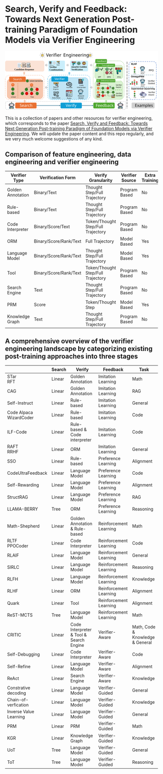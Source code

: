 # Search, Verify and Feedback: Towards Next Generation Post-training Paradigm of Foundation Models via Verifier Engineering

![Overview](images/framework.svg)


This is a collection of papers and other resources for verifier engineering, which corresponds to the paper [Search, Verify and Feedback: Towards Next Generation Post-training Paradigm of Foundation Models via Verifier Engineering](paper/ve.pdf). We will update the paper content and this repo regularly, and we very much welcome suggestions of any kind.

## Comparison of feature engineering, data engineering and verifier engineering


| **Verifier Type**    | **Verification Form**           | **Verify Granularity**               | **Verifier Source**   | **Extra Training** |
|-----------------------|---------------------------------|---------------------------------------|-----------------------|--------------------|
| Golden Annotation     | Binary/Text                   | Thought Step/Full Trajectory         | Program Based         | No                 |
| Rule-based            | Binary/Text                   | Thought Step/Full Trajectory         | Program Based         | No                 |
| Code Interpreter      | Binary/Score/Text             | Token/Thought Step/Full Trajectory   | Program Based         | No                 |
| ORM                   | Binary/Score/Rank/Text        | Full Trajectory                      | Model Based           | Yes                |
| Language Model        | Binary/Score/Rank/Text        | Thought Step/Full Trajectory         | Model Based           | Yes                |
| Tool                  | Binary/Score/Rank/Text        | Token/Thought Step/Full Trajectory   | Program Based         | No                 |
| Search Engine         | Text                          | Thought Step/Full Trajectory         | Program Based         | No                 |
| PRM                   | Score                         | Token/Thought Step                   | Model Based           | Yes                |
| Knowledge Graph       | Text                          | Thought Step/Full Trajectory         | Program Based         | No                 |


## A comprehensive overview of the verifier engineering landscape by categorizing existing post-training approaches into three stages


|                           | **Search**            | **Verify**                              | **Feedback**         | **Task**              |
|---------------------------|-----------------------|-----------------------------------------|----------------------|-----------------------|
| STar <br> RFT            | Linear               | Golden Annotation                       | Imitation Learning   | Math                 |
| CAG                       | Linear               | Golden Annotation                       | Imitation Learning   | RAG                  |
| Self-Instruct             | Linear               | Rule-based                              | Imitation Learning   | General              |
| Code Alpaca <br> WizardCoder | Linear            | Rule-based                              | Imitation Learning   | Code                 |
| ILF-Code                  | Linear               | Rule-based & Code interpreter          | Imitation Learning   | Code                 |
| RAFT <br> RRHF            | Linear               | ORM                                     | Imitation Learning   | General              |
| SSO                       | Linear               | Rule-based                              | Preference Learning  | Alignment            |
| CodeUltraFeedback         | Linear               | Language Model                          | Preference Learning  | Code                 |
| Self-Rewarding            | Linear               | Language Model                          | Preference Learning  | Alignment            |
| StructRAG                 | Linear               | Language Model                          | Preference Learning  | RAG                  |
| LLAMA-BERRY               | Tree                 | ORM                                     | Preference Learning  | Reasoning            |
| Math-Shepherd             | Linear               | Golden Annotation & Rule-based          | Reinforcement Learning | Math              |
| RLTF <br> PPOCoder        | Linear               | Code Interpreter                        | Reinforcement Learning | Code          |
| RLAIF                     | Linear               | Language Model                          | Reinforcement Learning | General          |
| SIRLC                     | Linear               | Language Model                          | Reinforcement Learning | Reasoning          |
| RLFH                      | Linear               | Language Model                          | Reinforcement Learning | Knowledge          |
| RLHF                      | Linear               | ORM                                     | Reinforcement Learning | Alignment          |
| Quark                     | Linear               | Tool                                    | Reinforcement Learning | Alignment          |
| ReST-MCTS                 | Tree                 | Language Model                          | Reinforcement Learning | Math                 |
| CRITIC                    | Linear               | Code Interpreter & Tool & Search Engine | Verifier-Aware       | Math, Code & Knowledge & General |
| Self-Debugging            | Linear               | Code Interpreter                        | Verifier-Aware       | Code                 |
| Self-Refine               | Linear               | Language Model                          | Verifier-Aware       | Alignment            |
| ReAct                     | Linear               | Search Engine                           | Verifier-Aware       | Knowledge            |
| Constrative decoding      | Linear               | Language Model                          | Verifier-Guided      | General              |
| Chain-of-verfication      | Linear               | Language Model                          | Verifier-Guided      | Knowledge            |
| Inverse Value Learning    | Linear               | Language Model                          | Verifier-Guided      | General              |
| PRM                       | Linear               | PRM                                     | Verifier-Guided      | Math                 |
| KGR                       | Linear               | Knowledge Graph                         | Verifier-Guided      | Knowledge            |
| UoT                       | Tree                 | Language Model                          | Verifier-Guided      | General              |
| ToT                       | Tree                 | Language Model                          | Verifier-Guided      | Reasoning            |




